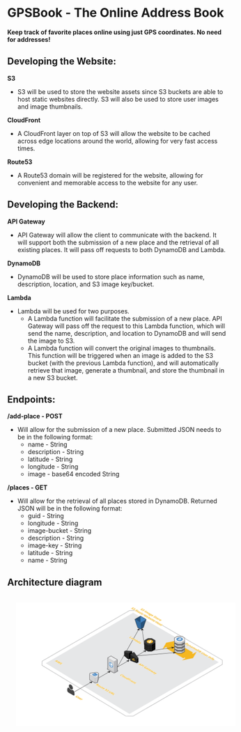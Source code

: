# GPSBook - The Online Address Book
**Keep track of favorite places online using just GPS coordinates. No need for addresses!**

## Developing the Website:

**S3**
* S3 will be used to store the website assets since S3 buckets are able to host static websites directly. S3 will also be used to store user images and image thumbnails.

**CloudFront**
* A CloudFront layer on top of S3 will allow the website to be cached across edge locations around the world, allowing for very fast access times.

**Route53**
* A Route53 domain will be registered for the website, allowing for convenient and memorable access to the website for any user.

## Developing the Backend:

**API Gateway**
* API Gateway will allow the client to communicate with the backend. It will support both the submission of a new place and the retrieval of all existing places. It will pass off requests to both DynamoDB and Lambda.

**DynamoDB**
* DynamoDB will be used to store place information such as name, description, location, and S3 image key/bucket.

**Lambda**
* Lambda will be used for two purposes.
  * A Lambda function will facilitate the submission of a new place. API Gateway will pass off the request to this Lambda function, which will send the name, description, and location to DynamoDB and will send the image to S3.
  * A Lambda function will convert the original images to thumbnails. This function will be triggered when an image is added to the S3 bucket (with the previous Lambda function), and will automatically retrieve that image, generate a thumbnail, and store the thumbnail in a new S3 bucket.

## Endpoints:

**/add-place - POST**
* Will allow for the submission of a new place. Submitted JSON needs to be in the following format:
	* name - String
	* description - String
	* latitude - String
	* longitude - String
	* image - base64 encoded String

**/places - GET**
* Will allow for the retrieval of all places stored in DynamoDB. Returned JSON will be in the following format:
	* guid - String
	* longitude - String
	* image-bucket - String
	* description - String
	* image-key - String
	* latitude - String
	* name - String

## Architecture diagram
<br>
<img src="https://github.com/nisargnp/GPSBook/blob/master/resources/architecture_diagram.png" hspace="20">
<br>
